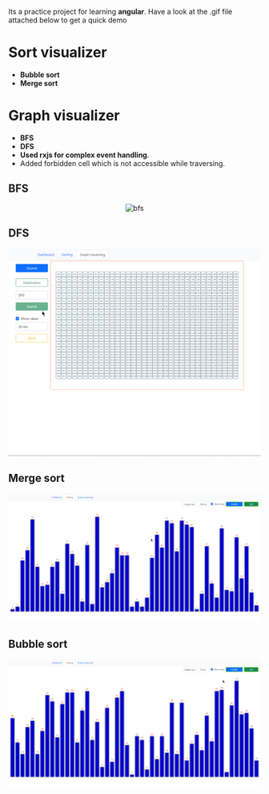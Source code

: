 Its a practice project for learning **angular**. Have a look at the .gif file attached below to get a quick demo

# Sort visualizer
* **Bubble sort**
* **Merge sort**

# Graph visualizer
* **BFS**
* **DFS**
* **Used rxjs for complex event handling**.
* Added forbidden cell which is not accessible while traversing.

## BFS
<p align="center">
  <img src="./Gifs/BFS.gif" alt="bfs">
</p>

## DFS
<p align="center">
  <img src="./Gifs/DFS.gif" alt="dfs">
</p>

## Merge sort
<p align="center">
  <img src="./Gifs/merge-sort.gif" alt="merge sort">
</p>

## Bubble sort
<p align="center">
  <img src="./Gifs/bubble-sort.gif" alt="bubble sort">
</p>
